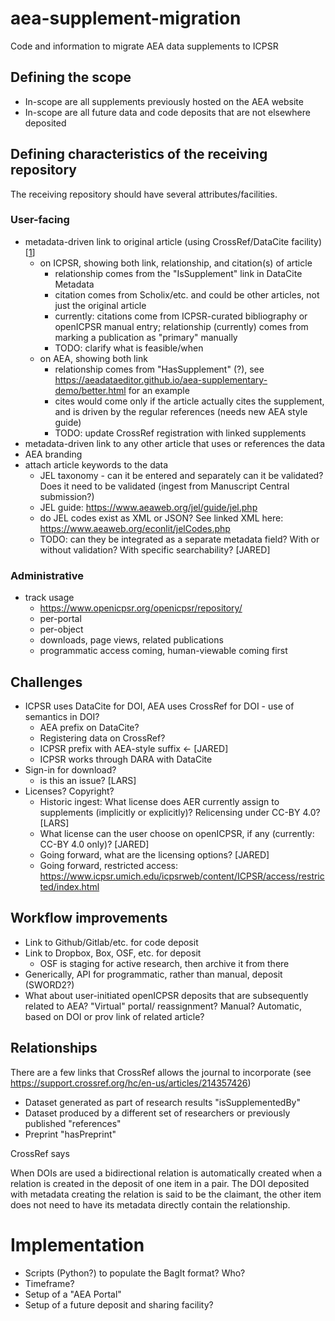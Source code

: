 # aea-supplement-migration
Code and information to migrate AEA data supplements to ICPSR

## Defining the scope
- In-scope are all supplements previously hosted on the AEA website
- In-scope are all future data and code deposits that are not elsewhere deposited

## Defining characteristics of the receiving repository
The receiving repository should have several attributes/facilities.

### User-facing
- metadata-driven link to original article (using CrossRef/DataCite facility) [[1](https://support.crossref.org/hc/en-us/articles/214357426)]
  - on ICPSR, showing both link, relationship, and citation(s) of article
     - relationship comes from the "IsSupplement" link in DataCite Metadata
     - citation comes from Scholix/etc. and could be other articles, not just the original article
     - currently: citations come from ICPSR-curated bibliography or openICPSR manual entry; relationship (currently) comes from marking a publication as "primary" manually
     - TODO: clarify what is feasible/when
  - on AEA, showing both link 
     - relationship comes from "HasSupplement" (?), see https://aeadataeditor.github.io/aea-supplementary-demo/better.html for an example
     - cites would come only if the article actually cites the supplement, and is driven by the regular references (needs new AEA style guide)
     - TODO: update CrossRef registration with linked supplements
- metadata-driven link to any other article that uses or references the data
- AEA branding
- attach article keywords to the data
  - JEL taxonomy - can it be entered and separately can it be validated? Does it need to be validated (ingest from Manuscript Central submission?)
  - JEL guide: https://www.aeaweb.org/jel/guide/jel.php
  - do JEL codes exist as XML or JSON? See linked XML here: https://www.aeaweb.org/econlit/jelCodes.php
  - TODO: can they be integrated as a separate metadata field? With or without validation? With specific searchability? [JARED]

### Administrative
- track usage 
  - https://www.openicpsr.org/openicpsr/repository/
  - per-portal
  - per-object
  - downloads, page views, related publications
  - programmatic access coming, human-viewable coming first

## Challenges
- ICPSR uses DataCite for DOI, AEA uses CrossRef for DOI - use of semantics in DOI? 
  - AEA prefix on DataCite? 
  - Registering data on CrossRef?
  - ICPSR prefix with AEA-style suffix <- [JARED]
  - ICPSR works through DARA with DataCite
- Sign-in for download?
  - is this an issue? [LARS]
- Licenses? Copyright?
  - Historic ingest: What license does AER currently assign to supplements (implicitly or explicitly)? Relicensing under CC-BY 4.0?
 [LARS]
  - What license can the user choose on openICPSR, if any (currently: CC-BY 4.0 only)? [JARED]
  - Going forward, what are the licensing options? [JARED]
  - Going forward, restricted access: https://www.icpsr.umich.edu/icpsrweb/content/ICPSR/access/restricted/index.html

## Workflow improvements
- Link to Github/Gitlab/etc. for code deposit
- Link to Dropbox, Box, OSF, etc. for deposit
  - OSF is staging for active research, then archive it from there
- Generically, API for programmatic, rather than manual, deposit (SWORD2?)
- What about user-initiated openICPSR deposits that are subsequently related to AEA? "Virtual" portal/ reassignment? Manual? Automatic, based on DOI or prov link of related article?


## Relationships
There are a few links that CrossRef allows the journal to incorporate (see https://support.crossref.org/hc/en-us/articles/214357426) 

- Dataset generated as part of research results 	"isSupplementedBy"
- Dataset produced by a different set of researchers or previously published 	"references"
- Preprint 	"hasPreprint"

CrossRef says

  When DOIs are used a bidirectional relation is automatically created when a relation is created in the deposit of one item in a pair. The DOI deposited with metadata creating the relation is said to be the claimant, the other item does not need to have its metadata directly contain the relationship.

# Implementation
- Scripts (Python?) to populate the BagIt format? Who?
- Timeframe?
- Setup of a "AEA Portal"
- Setup of a future deposit and sharing facility?
